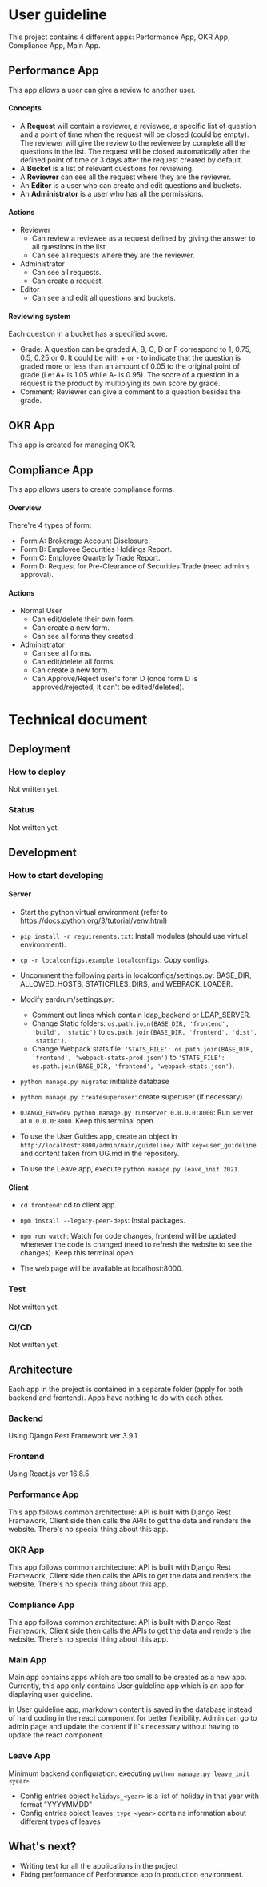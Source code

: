 
#  User guideline
This project contains 4 different apps: Performance App, OKR App, Compliance App, Main App.
##  Performance App
This app allows a user can give a review to another user.

#### Concepts
  * A __Request__ will contain a reviewer, a reviewee, a specific list of question and a point of time when the request will be closed (could be empty). The reviewer will give the review to the reviewee by complete all the questions in the list. The request will be closed automatically after the defined point of time or 3 days after the request created by default.
  * A __Bucket__ is a list of relevant questions for reviewing.
  * A __Reviewer__ can see all the request where they are the reviewer.
  * An __Editor__ is a user who can create and edit questions and buckets.
  * An __Administrator__ is a user who has all the permissions.
#### Actions
  * Reviewer
    *  Can review a reviewee as a request defined by giving the answer to all questions in the list
    *  Can see all requests where they are the reviewer.
  * Administrator
    *  Can see all requests.
    *  Can create a request.
  * Editor
    * Can see and edit all questions and buckets.

#### Reviewing system
  Each question in a bucket has a specified score.
  * Grade: A question can be graded A, B, C, D or F correspond to 1, 0.75, 0.5, 0.25 or 0. It could be with + or - to indicate that the question is graded more or less than an amount of 0.05 to the original point of grade (i.e: A+ is 1.05 while A- is 0.95). The score of a question in a request is the product by multiplying its own score by grade.
  * Comment: Reviewer can give a comment to a question besides the grade.


##  OKR App

This app is created for managing OKR.

##  Compliance App
This app allows users to create compliance forms.

#### Overview
There're 4 types of form:
* Form A: Brokerage Account Disclosure.
* Form B: Employee Securities Holdings Report.
* Form C: Employee Quarterly Trade Report.
* Form D: Request for Pre-Clearance of Securities Trade (need admin's approval).

#### Actions
  * Normal User
    *  Can edit/delete their own form.
    *  Can create a new form.
    *  Can see all forms they created.
  * Administrator
    *  Can see all forms.
    *  Can edit/delete all forms.
    *  Can create a new form.
    *  Can Approve/Reject user's form D (once form D is approved/rejected, it can't be edited/deleted).

#  Technical document

##  Deployment

###  How to deploy
Not written yet.

###  Status
Not written yet.
##  Development

###  How to start developing

####  Server

*  Start the python virtual environment (refer to https://docs.python.org/3/tutorial/venv.html)

*  ```pip install -r requirements.txt```: Install modules (should use virtual environment).

*  ```cp -r localconfigs.example localconfigs```: Copy configs.

* Uncomment the following parts in localconfigs/settings.py: BASE_DIR, ALLOWED_HOSTS, STATICFILES_DIRS, and WEBPACK_LOADER.

*  Modify eardrum/settings.py:
    * Comment out lines which contain ldap_backend or LDAP_SERVER.
    *  Change Static folders: ```os.path.join(BASE_DIR, 'frontend', 'build', 'static')``` to ```os.path.join(BASE_DIR, 'frontend', 'dist', 'static')```.
    *  Change Webpack stats file: ```'STATS_FILE': os.path.join(BASE_DIR, 'frontend', 'webpack-stats-prod.json')``` to ```'STATS_FILE': os.path.join(BASE_DIR, 'frontend', 'webpack-stats.json')```.

* ```python manage.py migrate```: initialize database

* ```python manage.py createsuperuser```: create superuser (if necessary)

*  ```DJANGO_ENV=dev python manage.py runserver 0.0.0.0:8000```: Run server at ```0.0.0.0:8000```. Keep this terminal open.

*  To use the User Guides app, create an object in `http://localhost:8000/admin/main/guideline/` with `key=user_guideline` and content taken from UG.md in the repository.

* To use the Leave app, execute ```python manage.py leave_init 2021```.

####  Client

*  ```cd frontend```: cd to client app.

*  ```npm install --legacy-peer-deps```: Instal packages.

*  ```npm run watch```: Watch for code changes, frontend will be updated whenever the code is changed (need to refresh the website to see the changes). Keep this terminal open.
*  The web page will be available at localhost:8000.

###  Test
Not written yet.

###  CI/CD
Not written yet.

##  Architecture

Each app in the project is contained in a separate folder (apply for both backend and frontend). Apps have nothing to do with each other.

###  Backend

Using Django Rest Framework ver 3.9.1

###  Frontend

Using React.js ver 16.8.5

###  Performance App
This app follows common architecture: API is built with Django Rest Framework, Client side then calls the APIs to get the data and renders the website. There's no special thing about this app.

###  OKR App
This app follows common architecture: API is built with Django Rest Framework, Client side then calls the APIs to get the data and renders the website. There's no special thing about this app.

###  Compliance App
This app follows common architecture: API is built with Django Rest Framework, Client side then calls the APIs to get the data and renders the website. There's no special thing about this app.

###  Main App

Main app contains apps which are too small to be created as a new app. Currently, this app only contains User guideline app which is an app for displaying user guideline.

In User guideline app, markdown content is saved in the database instead of hard coding in the react component for better flexibility. Admin can go to admin page and update the content if it's necessary without having to update the react component.

### Leave App

Minimum backend configuration: executing `python manage.py leave_init <year>`
- Config entries object `holidays_<year>` is a list of holiday in that year with format "YYYYMMDD"
- Config entries object `leaves_type_<year>` contains information about different types of leaves

##  What's next?

* Writing test for all the applications in the project
* Fixing performance of Performance app in production environment.
